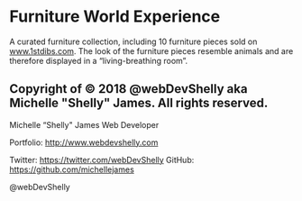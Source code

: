 # Furniture World Experience

A curated furniture collection, including 10 furniture pieces sold on www.1stdibs.com. The look of the furniture pieces resemble animals and are therefore displayed in a “living-breathing room”.

Copyright of &copy; 2018 @webDevShelly aka Michelle "Shelly" James. All rights reserved.
-- 

Michelle “Shelly" James
Web Developer

Portfolio: http://www.webdevshelly.com

Twitter: https://twitter.com/webDevShelly
GitHub: https://github.com/michellejames

@webDevShelly